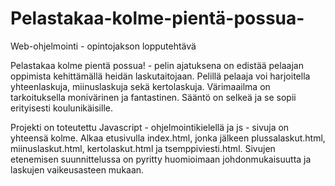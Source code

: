 # Pelastakaa-kolme-pientä-possua-
Web-ohjelmointi - opintojakson lopputehtävä

Pelastakaa kolme pientä possua! - pelin ajatuksena on edistää pelaajan oppimista kehittämällä heidän laskutaitojaan. Pelillä pelaaja voi harjoitella yhteenlaskuja, miinuslaskuja sekä kertolaskuja. Värimaailma on tarkoituksella monivärinen ja fantastinen. Sääntö on selkeä ja se sopii erityisesti koulunikäisille.

Projekti on toteutettu Javascript - ohjelmointikielellä ja js - sivuja on yhteensä kolme. Alkaa etusivulla index.html, jonka jälkeen plussalaskut.html, miinuslaskut.html, kertolaskut.html ja tsemppiviesti.html. Sivujen etenemisen suunnittelussa on pyritty huomioimaan johdonmukaisuutta ja laskujen vaikeusasteen mukaan.
